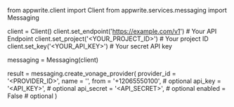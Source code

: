 from appwrite.client import Client
from appwrite.services.messaging import Messaging

client = Client()
client.set_endpoint('https://example.com/v1') # Your API Endpoint
client.set_project('<YOUR_PROJECT_ID>') # Your project ID
client.set_key('<YOUR_API_KEY>') # Your secret API key

messaging = Messaging(client)

result = messaging.create_vonage_provider(
    provider_id = '<PROVIDER_ID>',
    name = '<NAME>',
    from = '+12065550100', # optional
    api_key = '<API_KEY>', # optional
    api_secret = '<API_SECRET>', # optional
    enabled = False # optional
)
